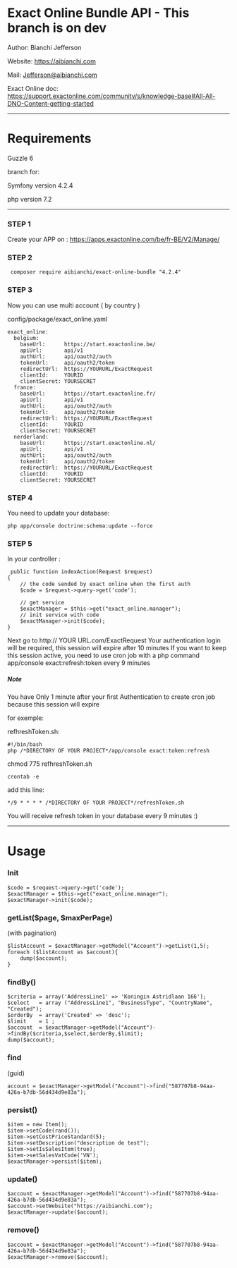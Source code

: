 <h1>Exact Online Bundle API - This branch is on dev</h1>

Author:   Bianchi Jefferson

Website: 	https://aibianchi.com

Mail: 		Jefferson@aibianchi.com

Exact Online doc: https://support.exactonline.com/community/s/knowledge-base#All-All-DNO-Content-getting-started

<hr/>
<h1>Requirements</h1>
Guzzle 6

branch for:

Symfony version 4.2.4

php version 7.2

<hr/>

<h3>STEP 1</h3>

Create your APP on : https://apps.exactonline.com/be/fr-BE/V2/Manage/

<h3>STEP 2</h3>

	 composer require aibianchi/exact-online-bundle "4.2.4"

<h3>STEP 3</h3>

Now you can use multi account ( by country )

config/package/exact_online.yaml

    exact_online:
      belgium:
        baseUrl:      https://start.exactonline.be/
        apiUrl:       api/v1
        authUrl:      api/oauth2/auth
        tokenUrl:     api/oauth2/token
        redirectUrl:  https://YOURURL/ExactRequest
        clientId:     YOURID
        clientSecret: YOURSECRET
      france:
        baseUrl:      https://start.exactonline.fr/
        apiUrl:       api/v1
        authUrl:      api/oauth2/auth
        tokenUrl:     api/oauth2/token
        redirectUrl:  https://YOURURL/ExactRequest
        clientId:     YOURID
        clientSecret: YOURSECRET
      nerderland:
        baseUrl:      https://start.exactonline.nl/
        apiUrl:       api/v1
        authUrl:      api/oauth2/auth
        tokenUrl:     api/oauth2/token
        redirectUrl:  https://YOURURL/ExactRequest
        clientId:     YOURID
        clientSecret: YOURSECRET

<h3>STEP 4</h3>
You need to update your database:

	php app/console doctrine:schema:update --force

<h3>STEP 5</h3>

In your controller :

     public function indexAction(Request $request)
    {
        // the code sended by exact online when the first auth
        $code = $request->query->get('code');

        // get service
        $exactManager = $this->get("exact_online.manager");
        // init service with code
        $exactManager->init($code);
    }

Next go to http:// YOUR URL.com/ExactRequest
Your authentication login will be required, this session will expire after 10 minutes
If you want to keep this session active, you need to use cron job with a php command app/console exact:refresh:token every 9 minutes
<h5>Note</h5>
You have Only 1 minute after your first Authentication to create cron job because this session will expire



for exemple:


refhreshToken.sh:

	#!/bin/bash
	php /*DIRECTORY OF YOUR PROJECT*/app/console exact:token:refresh

chmod 775 refhreshToken.sh

	crontab -e

add this line:

	*/9 * * * * /*DIRECTORY OF YOUR PROJECT*/refreshToken.sh

You will receive refresh token in your database every 9 minutes :)

<hr/>
<h1>Usage</h1>

<h3>Init</h3>

	$code = $request->query->get('code');
	$exactManager = $this->get("exact_online.manager");
	$exactManager->init($code);

<h3>getList($page, $maxPerPage)</h3> (with pagination)

	$listAccount = $exactManager->getModel("Account")->getList(1,5);
	foreach ($listAccount as $account){
		dump($account);
	}

<h3>findBy()</h3>

	$criteria = array('AddressLine1' => 'Koningin Astridlaan 166');
	$celect   = array ("AddressLine1", "BusinessType", "CountryName", "Created");
	$orderBy  = array('Created' => 'desc');
	$limit    = 1 ;
	$account  = $exactManager->getModel("Account")->findBy($criteria,$select,$orderBy,$limit);
	dump($account);

<h3>find</h3>	(guid)

	account = $exactManager->getModel("Account")->find("587707b8-94aa-426a-b7db-56d434d9e83a");

<h3>persist()</h3>

	$item = new Item();
	$item->setCode(rand());
	$item->setCostPriceStandard(5);
	$item->setDescription("description de test");
	$item->setIsSalesItem(true);
	$item->setSalesVatCode('VN');
	$exactManager->persist($item);

<h3>update()</h3>

	$account = $exactManager->getModel("Account")->find("587707b8-94aa-426a-b7db-56d434d9e83a");
	$account->setWebsite("https://aibianchi.com");
	$exactManager->update($account);

<h3>remove()</h3>

	$account = $exactManager->getModel("Account")->find("587707b8-94aa-426a-b7db-56d434d9e83a");
	$exactManager->remove($account);


